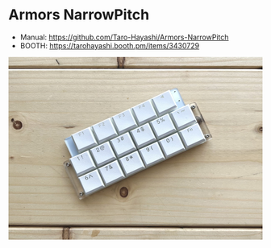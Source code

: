
# Armors NarrowPitch
- Manual: https://github.com/Taro-Hayashi/Armors-NarrowPitch
- BOOTH: https://tarohayashi.booth.pm/items/3430729  
  
![](https://github.com/Taro-Hayashi/Armors-NarrowPitch/blob/main/img/armorsnp.jpg)  
